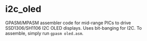 # i2c_oled

GPASM/MPASM assembler code for mid-range PICs to drive SSD1306/SH1106 I2C OLED displays. Uses bit-banging for I2C. To assemble, simply run `gpasm oled.asm`.
